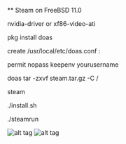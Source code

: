 ** Steam on FreeBSD 11.0
 
 nvidia-driver or  xf86-video-ati
 
 pkg install doas 
 
 create /usr/local/etc/doas.conf :
 
 permit nopass keepenv yourusername 
 
 
 
 doas tar -zxvf steam.tar.gz  -C /
 
 steam

./install.sh
 
 ./steamrun



![alt tag](https://raw.githubusercontent.com/SteamOnFreeBSD/Steam/master/2016-03-15-171059_1366x768_scrot.png)
![alt tag](https://raw.githubusercontent.com/SteamOnFreeBSD/Steam/master/2016-04-03-030913_1366x768_scrot.png)
